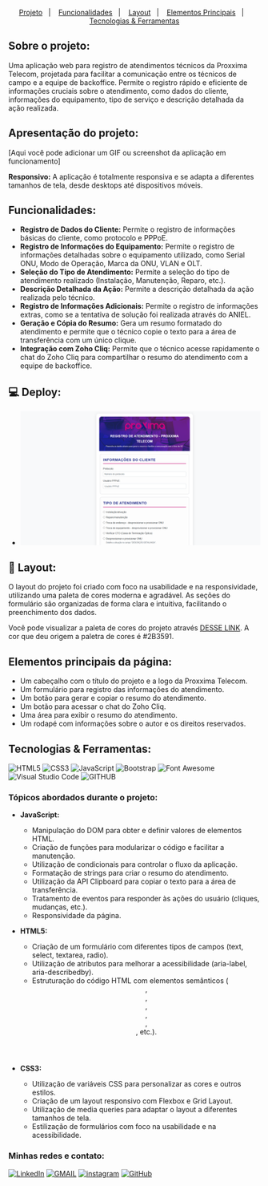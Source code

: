 <p align="center">
  <a href="#projeto">Projeto</a>   |   
  <a href="#funcionalidades">Funcionalidades</a>   |   
  <a href="#layout">Layout</a>   |   
  <a href="#elementosprincipais">Elementos Principais</a>   |   
  <a href="#tecnologias-ferramentas">Tecnologias & Ferramentas</a>
</p>

## Sobre o projeto:

Uma aplicação web para registro de atendimentos técnicos da Proxxima Telecom, projetada para facilitar a comunicação entre os técnicos de campo e a equipe de backoffice. Permite o registro rápido e eficiente de informações cruciais sobre o atendimento, como dados do cliente, informações do equipamento, tipo de serviço e descrição detalhada da ação realizada.

<h2 id="projeto">Apresentação do projeto:</h2> 

[Aqui você pode adicionar um GIF ou screenshot da aplicação em funcionamento]

**Responsivo:** A aplicação é totalmente responsiva e se adapta a diferentes tamanhos de tela, desde desktops até dispositivos móveis.

<h2 id="funcionalidades">Funcionalidades:</h2>

*   **Registro de Dados do Cliente:** Permite o registro de informações básicas do cliente, como protocolo e PPPoE.
*   **Registro de Informações do Equipamento:** Permite o registro de informações detalhadas sobre o equipamento utilizado, como Serial ONU, Modo de Operação, Marca da ONU, VLAN e OLT.
*   **Seleção do Tipo de Atendimento:** Permite a seleção do tipo de atendimento realizado (Instalação, Manutenção, Reparo, etc.).
*   **Descrição Detalhada da Ação:** Permite a descrição detalhada da ação realizada pelo técnico.
*   **Registro de Informações Adicionais:** Permite o registro de informações extras, como se a tentativa de solução foi realizada através do ANIEL.
*   **Geração e Cópia do Resumo:** Gera um resumo formatado do atendimento e permite que o técnico copie o texto para a área de transferência com um único clique.
*   **Integração com Zoho Cliq:** Permite que o técnico acesse rapidamente o chat do Zoho Cliq para compartilhar o resumo do atendimento com a equipe de backoffice.

## 💻 Deploy:

- ![Imagem do Projeto](./assets/img/Deploy.png)

<h2 id="layout">🔖 Layout:</h2> 

O layout do projeto foi criado com foco na usabilidade e na responsividade, utilizando uma paleta de cores moderna e agradável. As seções do formulário são organizadas de forma clara e intuitiva, facilitando o preenchimento dos dados.

Você pode visualizar a paleta de cores do projeto através [DESSE LINK](https://uicolors.app/create). A cor que deu origem a paletra de cores é #2B3591.

<h2 id="elementosprincipais">Elementos principais da página:</h2>

*   Um cabeçalho com o título do projeto e a logo da Proxxima Telecom.
*   Um formulário para registro das informações do atendimento.
*   Um botão para gerar e copiar o resumo do atendimento.
*   Um botão para acessar o chat do Zoho Cliq.
*   Uma área para exibir o resumo do atendimento.
*   Um rodapé com informações sobre o autor e os direitos reservados.

<h2 id="tecnologias-ferramentas">Tecnologias & Ferramentas:</h2>

![HTML5](https://img.shields.io/badge/html5-%23E34F26.svg?style=for-the-badge&logo=html5&logoColor=white)
![CSS3](https://img.shields.io/badge/css3-%231572B6.svg?style=for-the-badge&logo=css3&logoColor=white)
![JavaScript](https://img.shields.io/badge/javascript-%23323330.svg?style=for-the-badge&logo=javascript&logoColor=%23F7DF1E)
![Bootstrap](https://img.shields.io/badge/bootstrap-%23563D7C.svg?style=for-the-badge&logo=bootstrap&logoColor=white)
![Font Awesome](https://img.shields.io/badge/Font%20Awesome-394A59?style=for-the-badge&logo=font%20awesome&logoColor=%236AF)
![Visual Studio Code](https://img.shields.io/badge/Visual%20Studio%20Code-0078d7.svg?style=for-the-badge&logo=visual-studio-code&logoColor=white)
![GITHUB](https://img.shields.io/badge/github-18212d.svg?style=for-the-badge&logo=github&logoColor=white)

### Tópicos abordados durante o projeto:

*   **JavaScript:**

    *   Manipulação do DOM para obter e definir valores de elementos HTML.
    *   Criação de funções para modularizar o código e facilitar a manutenção.
    *   Utilização de condicionais para controlar o fluxo da aplicação.
    *   Formatação de strings para criar o resumo do atendimento.
    *   Utilização da API Clipboard para copiar o texto para a área de transferência.
    *   Tratamento de eventos para responder às ações do usuário (cliques, mudanças, etc.).
    *   Responsividade da página.
*   **HTML5:**

    *   Criação de um formulário com diferentes tipos de campos (text, select, textarea, radio).
    *   Utilização de atributos para melhorar a acessibilidade (aria-label, aria-describedby).
    *   Estruturação do código HTML com elementos semânticos (<header>, <nav>, <main>, <aside>, <footer>, <section>, etc.).
*   **CSS3:**

    *   Utilização de variáveis CSS para personalizar as cores e outros estilos.
    *   Criação de um layout responsivo com Flexbox e Grid Layout.
    *   Utilização de media queries para adaptar o layout a diferentes tamanhos de tela.
    *   Estilização de formulários com foco na usabilidade e na acessibilidade.


### Minhas redes e contato: 

<a href="https://www.linkedin.com/in/gabriel-albuquerque-souza-desenvolvedor/" target="_blank" >![LinkedIn](https://img.shields.io/badge/linkedin-%230077B5.svg?style=for-the-badge&logo=linkedin&logoColor=white)</a>
<a href="mailto:contato_gabriel_albuquerque@hotmail.com" target="_blank" >![GMAIL](https://img.shields.io/badge/GMAIL-D14836.svg?style=for-the-badge&logo=gmail&logoColor=white)</a>
<a href="https://www.instagram.com/gabriell.dat/" target="_blank" >![instagram](https://img.shields.io/badge/-Instagram-%23E4405F?style=for-the-badge&logo=instagram&logoColor=white)</a>
<a href="https://github.com/gabrieldev071" target="_blank" >![GitHub](https://img.shields.io/badge/github-18212d.svg?style=for-the-badge&logo=github&logoColor=white)</a>
